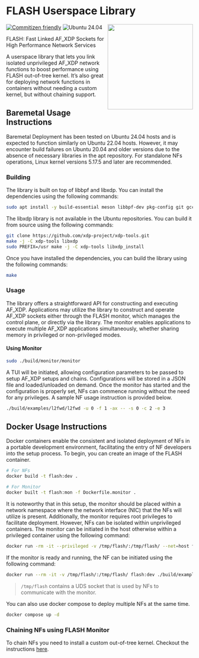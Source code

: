 # FLASH Userspace Library

<img align="right" width="230" height="230" src="https://www.cse.iitb.ac.in/~debojeetdas/flash/flash.png">

[![Commitizen friendly](https://img.shields.io/badge/commitizen-friendly-brightgreen.svg)](http://commitizen.github.io/cz-cli/)
![Ubuntu 24.04](https://github.com/rickydebojeet/flash/actions/workflows/main.yml/badge.svg)

FLASH: Fast Linked AF_XDP Sockets for High Performance Network Services

A userspace library that lets you link isolated unprivileged AF_XDP network functions to boost performance using FLASH out-of-tree kernel. It’s also great for deploying network functions in containers without needing a custom kernel, but without chaining support.

## Baremetal Usage Instructions

Baremetal Deployment has been tested on Ubuntu 24.04 hosts and is expected to function similarly on Ubuntu 22.04 hosts. However, it may encounter build failures on Ubuntu 20.04 and older versions due to the absence of necessary libraries in the apt repository.
For standalone NFs operations, Linux kernel versions 5.17.5 and later are recommended.

### Building

The library is built on top of libbpf and libxdp. You can install the dependencies using the following commands:

```bash
sudo apt install -y build-essential meson libbpf-dev pkg-config git gcc-multilib clang llvm lld m4 libpcap-dev libcjson-dev libncurses-dev
```

The libxdp library is not available in the Ubuntu repositories. You can build it from source using the following commands:

```bash
git clone https://github.com/xdp-project/xdp-tools.git
make -j -C xdp-tools libxdp
sudo PREFIX=/usr make -j -C xdp-tools libxdp_install
```

Once you have installed the dependencies, you can build the library using the following commands:

```bash
make
```

### Usage

The library offers a straightforward API for constructing and executing AF_XDP. Applications may utilize the library to construct and operate AF_XDP sockets either through the FLASH monitor, which manages the control plane, or directly via the library. The monitor enables applications to execute multiple AF_XDP applications simultaneously, whether sharing memory in privileged or non-privileged modes.

#### Using Monitor

```bash
sudo ./build/monitor/monitor 
```

A TUI will be initiated, allowing configuration parameters to be passed to setup AF_XDP setups and chains. Configurations will be stored in a JSON file and loaded/unloaded on demand. Once the monitor has started and the configuration is properly set, NFs can commence running without the need for any privileges. A sample NF usage instruction is provided below.

```bash
./build/examples/l2fwd/l2fwd -u 0 -f 1 -ax -- -s 0 -c 2 -e 3
```

## Docker Usage Instructions

Docker containers enable the consistent and isolated deployment of NFs in a portable development environment, facilitating the entry of NF developers into the setup process. To begin, you can create an image of the FLASH container.  

```bash
# For NFs
docker build -t flash:dev .

# For Monitor
docker built -t flash:mon -f Dockerfile.monitor .
```

It is noteworthy that in this setup, the monitor should be placed within a network namespace where the network interface (NIC) that the NFs will utilize is present. Additionally, the monitor requires root privileges to facilitate deployment. However, NFs can be isolated within unprivileged containers. The monitor can be initiated in the host otherwise within a privileged container using the following command:

```bash
docker run -rm -it --privileged -v /tmp/flash/:/tmp/flash/ --net=host flash:mon ./build/monitor/monitor
```

 If the monitor is ready and running, the NF can be initiated using the following command:

```bash
docker run --rm -it -v /tmp/flash/:/tmp/flash/ flash:dev ./build/examples/l2fwd/l2fwd -u 0 -f 1 -ax -- -s 0 -c 2 -e 3
```

> `/tmp/flash` contains a UDS socket that is used by NFs to communicate with the monitor.

You can also use docker compose to deploy multiple NFs at the same time.

```bash
docker compose up -d
```

### Chaining NFs using FLASH Monitor

To chain NFs you need to install a custom out-of-tree kernel. Checkout the instructions [here](./doc/flash_kernel/flash_kernel.rst).
